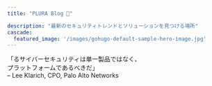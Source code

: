 ```yaml
---
title: "PLURA Blog 🎅"

description: "最新のセキュリティトレンドとソリューションを見つける場所"
cascade:
  featured_image: '/images/gohugo-default-sample-hero-image.jpg'
---
```


「るサイバーセキュリティは単一製品ではなく、  
プラットフォームであるべきだ」  
– Lee Klarich, CPO, Palo Alto Networks
